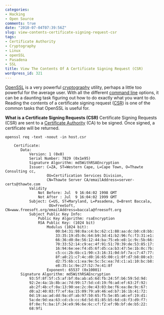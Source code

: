 ```yaml
---
categories:
- Hacking
- Open Source
comments: true
date: "2010-07-04T07:39:56Z"
slug: view-contents-certificate-signing-request-csr
tags:
- Certificate Authority
- Cryptography
- Linux
- openSSL
- Pasadena
- SSL
title: View The Contents Of A Certificate Signing Request (CSR)
wordpress_id: 321
---
```


[OpenSSL](http://en.wikipedia.org/wiki/OpenSSL) is a very powerful [cryptography](http://en.wikipedia.org/wiki/Cryptography) utility, perhaps a little too powerful for the average user. With all the different [command line](http://en.wikipedia.org/wiki/Command-line_interface) options, it can be a daunting task figuring out how to do exactly what you want to do. Reading the contents of a certificate signing request ([CSR](http://en.wikipedia.org/wiki/Certificate_signing_request)) is one of the common tasks that OpenSSL is useful for.

**What is a Certificate Signing Requests (CSR)**
Certificate Signing Requests (CSR) are sent to a [Certificate Authority](http://en.wikipedia.org/wiki/Certificate_authority) (CA) to be signed. Once signed, a certificate will be returned.

    openssl req -text -noout -in host.csr

```
    Certificate:
       Data:
           Version: 1 (0x0)
           Serial Number: 7829 (0x1e95)
           Signature Algorithm: md5WithRSAEncryption
           Issuer: C=ZA, ST=Western Cape, L=Cape Town, O=Thawte Consulting cc,
                   OU=Certification Services Division,
                   CN=Thawte Server CA/emailAddress=server-certs@thawte.com
           Validity
               Not Before: Jul  9 16:04:02 1998 GMT
               Not After : Jul  9 16:04:02 1999 GMT
           Subject: C=US, ST=Maryland, L=Pasadena, O=Brent Baccala,
                    OU=FreeSoft, CN=www.freesoft.org/emailAddress=baccala@freesoft.org
           Subject Public Key Info:
               Public Key Algorithm: rsaEncryption
               RSA Public Key: (1024 bit)
                   Modulus (1024 bit):
                       00:b4:31:98:0a:c4:bc:62:c1:88:aa:dc:b0:c8:bb:
                       33:35:19:d5:0c:64:b9:3d:41:b2:96:fc:f3:31:e1:
                       66:36:d0:8e:56:12:44:ba:75:eb:e8:1c:9c:5b:66:
                       70:33:52:14:c9:ec:4f:91:51:70:39:de:53:85:17:
                       16:94:6e:ee:f4:d5:6f:d5:ca:b3:47:5e:1b:0c:7b:
                       c5:cc:2b:6b:c1:90:c3:16:31:0d:bf:7a:c7:47:77:
                       8f:a0:21:c7:4c:d0:16:65:00:c1:0f:d7:b8:80:e3:
                       d2:75:6b:c1:ea:9e:5c:5c:ea:7d:c1:a1:10:bc:b8:
                       e8:35:1c:9e:27:52:7e:41:8f
                   Exponent: 65537 (0x10001)
       Signature Algorithm: md5WithRSAEncryption
           93:5f:8f:5f:c5:af:bf:0a:ab:a5:6d:fb:24:5f:b6:59:5d:9d:
           92:2e:4a:1b:8b:ac:7d:99:17:5d:cd:19:f6:ad:ef:63:2f:92:
           ab:2f:4b:cf:0a:13:90:ee:2c:0e:43:03:be:f6:ea:8e:9c:67:
           d0:a2:40:03:f7:ef:6a:15:09:79:a9:46:ed:b7:16:1b:41:72:
           0d:19:aa:ad:dd:9a:df:ab:97:50:65:f5:5e:85:a6:ef:19:d1:
           5a:de:9d:ea:63:cd:cb:cc:6d:5d:01:85:b5:6d:c8:f3:d9:f7:
           8f:0e:fc:ba:1f:34:e9:96:6e:6c:cf:f2:ef:9b:bf:de:b5:22:
           68:9fi
```
